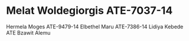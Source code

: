 # Melat Woldegiorgis ATE-7037-14
Hermela Moges ATE-9479-14
Elbethel Maru ATE-7386-14
Lidiya Kebede ATE
Bzawit Alemu

